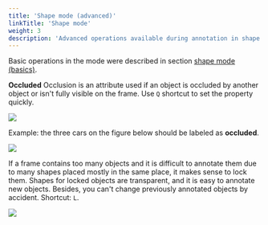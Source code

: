 ```yaml
---
title: 'Shape mode (advanced)'
linkTitle: 'Shape mode'
weight: 3
description: 'Advanced operations available during annotation in shape mode.'
---
```


Basic operations in the mode were described in section [shape mode (basics)](/docs/manual/basics/shape-mode-basics/).

**Occluded**
Occlusion is an attribute used if an object is occluded by another object or
isn't fully visible on the frame. Use `Q` shortcut to set the property
quickly.

![](/images/image065.jpg)

Example: the three cars on the figure below should be labeled as **occluded**.

![](/images/image054_mapillary_vistas.jpg)

If a frame contains too many objects and it is difficult to annotate them
due to many shapes placed mostly in the same place, it makes sense
to lock them. Shapes for locked objects are transparent, and it is easy to
annotate new objects. Besides, you can't change previously annotated objects
by accident. Shortcut: `L`.

![](/images/image066.jpg)